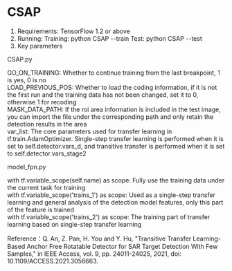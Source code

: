 # CSAP
1. Requirements: TensorFlow 1.2 or above
2. Running:
Training: python CSAP --train
Test: python CSAP --test
3. Key parameters

CSAP.py

GO_ON_TRAINING: Whether to continue training from the last breakpoint, 1 is yes, 0 is no  
LOAD_PREVIOUS_POS: Whether to load the coding information, if it is not the first run and the training data has not been changed, set it to 0, otherwise 1 for recoding  
MASK_DATA_PATH: If the roi area information is included in the test image, you can import the file under the corresponding path and only retain the detection results in the area  
var_list: The core parameters used for transfer learning in tf.train.AdamOptimizer. Single-step transfer learning is performed when it is set to self.detector.vars_d, and transitive transfer is performed when it is set to self.detector.vars_stage2

model_fpn.py

with tf.variable_scope(self.name) as scope: Fully use the training data under the current task for training  
with tf.variable_scope('trains_1') as scope: Used as a single-step transfer learning and general analysis of the detection model features, only this part of the feature is trained  
with tf.variable_scope('trains_2') as scope: The training part of transfer learning based on single-step transfer learning

Reference：Q. An, Z. Pan, H. You and Y. Hu, "Transitive Transfer Learning-Based Anchor Free Rotatable Detector for SAR Target Detection With Few Samples," in IEEE Access, vol. 9, pp. 24011-24025, 2021, doi: 10.1109/ACCESS.2021.3056663.

